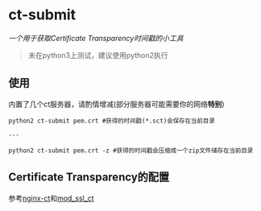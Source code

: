 # ct-submit

*一个用于获取Certificate Transparency时间戳的小工具*
>未在python3上测试，建议使用python2执行

## 使用

内置了几个ct服务器，请酌情增减(部分服务器可能需要你的网络**特别**)

```
python2 ct-submit pem.crt #获得的时间戳(*.sct)会保存在当前目录

---

python2 ct-submit pem.crt -z #获得的时间戳会压缩成一个zip文件储存在当前目录
```

## Certificate Transparency的配置

参考[nginx-ct](https://github.com/grahamedgecombe/nginx-ct)和[mod_ssl_ct](https://httpd.apache.org/docs/trunk/mod/mod_ssl_ct.html)
